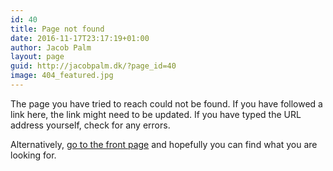 ```yaml
---
id: 40
title: Page not found
date: 2016-11-17T23:17:19+01:00
author: Jacob Palm
layout: page
guid: http://jacobpalm.dk/?page_id=40
image: 404_featured.jpg
---
```

The page you have tried to reach could not be found. If you have followed a link here, the link might need to be updated. If you have typed the URL address yourself, check for any errors.

Alternatively, [go to the front page]({{site.baseurl}}) and hopefully you can find what you are looking for.